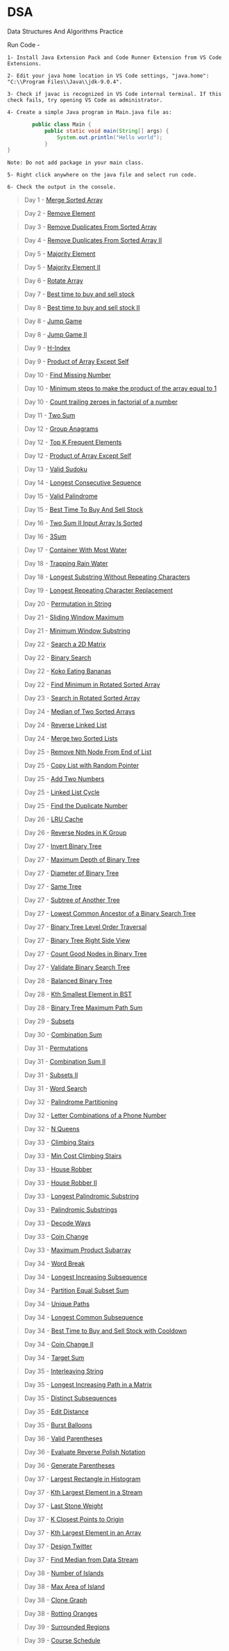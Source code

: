 # DSA
Data Structures And Algorithms Practice

Run Code -

    1- Install Java Extension Pack and Code Runner Extension from VS Code Extensions.

    2- Edit your java home location in VS Code settings, "java.home": "C:\\Program Files\\Java\\jdk-9.0.4".

    3- Check if javac is recognized in VS Code internal terminal. If this check fails, try opening VS Code as administrator.

    4- Create a simple Java program in Main.java file as:

```java
        public class Main {
            public static void main(String[] args) {
                System.out.println("Hello world");     
            }
}
```
    Note: Do not add package in your main class.

    5- Right click anywhere on the java file and select run code.

    6- Check the output in the console.

> Day 1 - [Merge Sorted Array](https://leetcode.com/problems/merge-sorted-array/?envType=study-plan-v2&envId=top-interview-150)

> Day 2 - [Remove Element](https://leetcode.com/problems/remove-element/?envType=study-plan-v2&envId=top-interview-150)

> Day 3 - [Remove Duplicates From Sorted Array](https://leetcode.com/problems/remove-duplicates-from-sorted-array/description/?envType=study-plan-v2&envId=top-interview-150)

> Day 4 - [Remove Duplicates From Sorted Array II](https://leetcode.com/problems/remove-duplicates-from-sorted-array-ii/description/?envType=study-plan-v2&envId=top-interview-150)

> Day 5 - [Majority Element](https://leetcode.com/problems/majority-element/submissions/1149059881/?envType=study-plan-v2&envId=top-interview-150)

> Day 5 - [Majority Element II](https://leetcode.com/problems/majority-element-ii/)

> Day 6 - [Rotate Array](https://leetcode.com/problems/rotate-array/description/?envType=study-plan-v2&envId=top-interview-150)

> Day 7 - [Best time to buy and sell stock](https://leetcode.com/problems/best-time-to-buy-and-sell-stock/description/?envType=study-plan-v2&envId=top-interview-150)

> Day 8 - [Best time to buy and sell stock II ](https://leetcode.com/problems/best-time-to-buy-and-sell-stock-ii/description/?envType=study-plan-v2&envId=top-interview-150)

> Day 8 - [Jump Game](https://leetcode.com/problems/jump-game/description/?envType=study-plan-v2&envId=top-interview-150)

> Day 8 - [Jump Game II ](https://leetcode.com/problems/jump-game-ii/description/?envType=study-plan-v2&envId=top-interview-150)

> Day 9 - [H-Index ](https://leetcode.com/problems/h-index/?envType=study-plan-v2&envId=top-interview-150)

> Day 9 - [Product of Array Except Self ](https://leetcode.com/problems/product-of-array-except-self/description/?envType=study-plan-v2&envId=top-interview-150)

> Day 10 - [Find Missing Number](https://www.geeksforgeeks.org/find-the-missing-number/)

> Day 10 - [Minimum steps to make the product of the array equal to 1](https://www.geeksforgeeks.org/minimum-steps-to-make-the-product-of-the-array-equal-to-1/)

> Day 10 - [Count trailing zeroes in factorial of a number](https://www.geeksforgeeks.org/count-trailing-zeroes-factorial-number/)

> Day 11 - [Two Sum](https://leetcode.com/problems/two-sum/)

> Day 12 - [Group Anagrams](https://leetcode.com/problems/group-anagrams/)

> Day 12 - [Top K Frequent Elements](https://leetcode.com/problems/top-k-frequent-elements/)

> Day 12 - [Product of Array Except Self](https://leetcode.com/problems/product-of-array-except-self)

> Day 13 - [Valid Sudoku](https://leetcode.com/problems/valid-sudoku)

> Day 14 - [Longest Consecutive Sequence](https://leetcode.com/problems/longest-consecutive-sequence)

> Day 15 - [Valid Palindrome](https://leetcode.com/problems/valid-palindrome/)

> Day 15 - [Best Time To Buy And Sell Stock](https://leetcode.com/problems/best-time-to-buy-and-sell-stock)

> Day 16 - [Two Sum II Input Array Is Sorted](https://leetcode.com/problems/two-sum-ii-input-array-is-sorted/)

> Day 16 - [3Sum](https://leetcode.com/problems/3sum)

> Day 17 - [Container With Most Water](https://leetcode.com/problems/container-with-most-water/)

> Day 18 - [Trapping Rain Water](https://leetcode.com/problems/trapping-rain-water/)

> Day 18 - [Longest Substring Without Repeating Characters](https://leetcode.com/problems/longest-substring-without-repeating-characters)

> Day 19 - [Longest Repeating Character Replacement](https://leetcode.com/problems/longest-repeating-character-replacement/)

> Day 20 - [Permutation in String](https://leetcode.com/problems/permutation-in-string/)

> Day 21 - [Sliding Window Maximum](https://leetcode.com/problems/sliding-window-maximum/)

> Day 21 - [Minimum Window Substring](https://leetcode.com/problems/minimum-window-substring)

> Day 22 - [Search a 2D Matrix](https://leetcode.com/problems/search-a-2d-matrix)

> Day 22 - [Binary Search](https://leetcode.com/problems/binary-search/)

> Day 22 - [Koko Eating Bananas](https://leetcode.com/problems/koko-eating-bananas/)

> Day 22 - [Find Minimum in Rotated Sorted Array](https://leetcode.com/problems/find-minimum-in-rotated-sorted-array/)

> Day 23 - [Search in Rotated Sorted Array](https://leetcode.com/problems/search-in-rotated-sorted-array/)

> Day 24 - [Median of Two Sorted Arrays](https://leetcode.com/problems/median-of-two-sorted-arrays)

> Day 24 - [Reverse Linked List](https://leetcode.com/problems/reverse-linked-list/)

> Day 24 - [Merge two Sorted Lists](https://leetcode.com/problems/merge-two-sorted-lists)

> Day 25 - [Remove Nth Node From End of List](https://leetcode.com/problems/remove-nth-node-from-end-of-list/)

> Day 25 - [Copy List with Random Pointer](https://leetcode.com/problems/copy-list-with-random-pointer/)

> Day 25 - [Add Two Numbers](https://leetcode.com/problems/add-two-numbers/)

> Day 25 - [Linked List Cycle](https://leetcode.com/problems/linked-list-cycle/)

> Day 25 - [Find the Duplicate Number](https://leetcode.com/problems/find-the-duplicate-number/)

> Day 26 - [LRU Cache](https://leetcode.com/problems/lru-cache/)

> Day 26 - [Reverse Nodes in K Group](https://leetcode.com/problems/reverse-nodes-in-k-group/)

> Day 27 - [Invert Binary Tree](https://leetcode.com/problems/invert-binary-tree)

> Day 27 - [Maximum Depth of Binary Tree](https://leetcode.com/problems/maximum-depth-of-binary-tree)

> Day 27 - [Diameter of Binary Tree](https://leetcode.com/problems/diameter-of-binary-tree/)

> Day 27 - [Same Tree](https://leetcode.com/problems/same-tree)

> Day 27 - [Subtree of Another Tree](https://leetcode.com/problems/subtree-of-another-tree/)

> Day 27 - [Lowest Common Ancestor of a Binary Search Tree](https://leetcode.com/problems/lowest-common-ancestor-of-a-binary-search-tree/)

> Day 27 - [Binary Tree Level Order Traversal](https://leetcode.com/problems/binary-tree-level-order-traversal/)

> Day 27 - [Binary Tree Right Side View](https://leetcode.com/problems/binary-tree-right-side-view/)

> Day 27 - [Count Good Nodes in Binary Tree](https://leetcode.com/problems/count-good-nodes-in-binary-tree/)

> Day 27 - [Validate Binary Search Tree](https://leetcode.com/problems/validate-binary-search-tree/)

> Day 28 - [Balanced Binary Tree](https://leetcode.com/problems/balanced-binary-tree/)

> Day 28 - [Kth Smallest Element in BST](https://leetcode.com/problems/kth-smallest-element-in-a-bst/)

> Day 28 - [Binary Tree Maximum Path Sum](https://leetcode.com/problems/binary-tree-maximum-path-sum/)

> Day 29 - [Subsets](https://leetcode.com/problems/subsets/description/)

> Day 30 - [Combination Sum](https://leetcode.com/problems/combination-sum/)

> Day 31 - [Permutations](https://leetcode.com/problems/permutations/)

> Day 31 - [Combination Sum II ](https://leetcode.com/problems/combination-sum-ii)

> Day 31 - [Subsets II ](https://leetcode.com/problems/subsets-ii)

> Day 31 - [Word Search](https://leetcode.com/problems/word-search)

> Day 32 - [Palindrome Partitioning](https://leetcode.com/problems/palindrome-partitioning/)

> Day 32 - [Letter Combinations of a Phone Number](https://leetcode.com/problems/letter-combinations-of-a-phone-number/)

> Day 32 - [N Queens](https://leetcode.com/problems/n-queens)

> Day 33 - [Climbing Stairs](https://leetcode.com/problems/climbing-stairs)

> Day 33 - [Min Cost Climbing Stairs](https://leetcode.com/problems/min-cost-climbing-stairs)

> Day 33 - [House Robber](https://leetcode.com/problems/house-robber/)

> Day 33 - [House Robber II](https://leetcode.com/problems/house-robber-ii)

> Day 33 - [Longest Palindromic Substring](https://leetcode.com/problems/longest-palindromic-substring)

> Day 33 - [Palindromic Substrings](https://leetcode.com/problems/palindromic-substrings)

> Day 33 - [Decode Ways](https://leetcode.com/problems/decode-ways/)

> Day 33 - [Coin Change](https://leetcode.com/problems/coin-change/)

> Day 33 - [Maximum Product Subarray](https://leetcode.com/problems/maximum-product-subarray)

> Day 34 - [Word Break](https://leetcode.com/problems/word-break)

> Day 34 - [Longest Increasing Subsequence](https://leetcode.com/problems/longest-increasing-subsequence/)

> Day 34 - [Partition Equal Subset Sum](https://leetcode.com/problems/partition-equal-subset-sum/)

> Day 34 - [Unique Paths](https://leetcode.com/problems/unique-paths/)

> Day 34 - [Longest Common Subsequence](https://leetcode.com/problems/longest-common-subsequence/)

> Day 34 - [Best Time to Buy and Sell Stock with Cooldown](https://leetcode.com/problems/best-time-to-buy-and-sell-stock-with-cooldown/)

> Day 34 - [Coin Change II](https://leetcode.com/problems/coin-change-ii)

> Day 34 - [Target Sum](https://leetcode.com/problems/target-sum)

> Day 35 - [Interleaving String](https://leetcode.com/problems/interleaving-string/)

> Day 35 - [Longest Increasing Path in a Matrix](https://leetcode.com/problems/longest-increasing-path-in-a-matrix/)

> Day 35 - [Distinct Subsequences](https://leetcode.com/problems/distinct-subsequences/)

> Day 35 - [Edit Distance](https://leetcode.com/problems/edit-distance/)

> Day 35 - [Burst Balloons](https://leetcode.com/problems/burst-balloons/)

> Day 36 - [Valid Parentheses](https://leetcode.com/problems/valid-parentheses)

> Day 36 - [Evaluate Reverse Polish Notation](https://leetcode.com/problems/evaluate-reverse-polish-notation/)

> Day 36 - [Generate Parentheses](https://leetcode.com/problems/generate-parentheses/)

> Day 37 - [Largest Rectangle in Histogram](https://leetcode.com/problems/largest-rectangle-in-histogram/)

> Day 37 - [Kth Largest Element in a Stream](https://leetcode.com/problems/kth-largest-element-in-a-stream/)

> Day 37 - [Last Stone Weight](https://leetcode.com/problems/last-stone-weight/)

> Day 37 - [K Closest Points to Origin](https://leetcode.com/problems/k-closest-points-to-origin/)

> Day 37 - [Kth Largest Element in an Array](https://leetcode.com/problems/kth-largest-element-in-an-array)

> Day 37 - [Design Twitter](https://leetcode.com/problems/design-twitter/)

> Day 37 - [Find Median from Data Stream](https://leetcode.com/problems/find-median-from-data-stream)

> Day 38 - [Number of Islands](https://leetcode.com/problems/number-of-islands/)

> Day 38 - [Max Area of Island](https://leetcode.com/problems/max-area-of-island/)

> Day 38 - [Clone Graph](https://leetcode.com/problems/clone-graph/)

> Day 38 - [Rotting Oranges](https://leetcode.com/problems/rotting-oranges/)

> Day 39 - [Surrounded Regions](https://leetcode.com/problems/surrounded-regions/)

> Day 39 - [Course Schedule](https://leetcode.com/problems/course-schedule/)
<!-- Day x - [text](Url) -->
